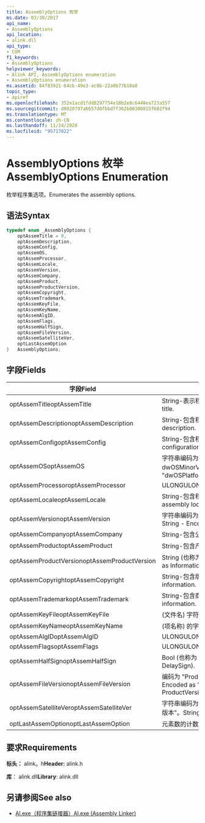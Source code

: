 ```yaml
---
title: AssemblyOptions 枚举
ms.date: 03/30/2017
api_name:
- AssemblyOptions
api_location:
- alink.dll
api_type:
- COM
f1_keywords:
- AssemblyOptions
helpviewer_keywords:
- Alink API, AssemblyOptions enumeration
- AssemblyOptions enumeration
ms.assetid: 84f83921-64cb-49e3-ac8b-22a0b77b18a8
topic_type:
- apiref
ms.openlocfilehash: 352e1acd1fdd8297754e18b2e8c6448ea723a557
ms.sourcegitcommit: d8020797a6657d0fbbdff362b80300815f682f94
ms.translationtype: MT
ms.contentlocale: zh-CN
ms.lasthandoff: 11/24/2020
ms.locfileid: "95717022"
---
```

# <a name="assemblyoptions-enumeration"></a><span data-ttu-id="b6dae-102">AssemblyOptions 枚举</span><span class="sxs-lookup"><span data-stu-id="b6dae-102">AssemblyOptions Enumeration</span></span>

<span data-ttu-id="b6dae-103">枚举程序集选项。</span><span class="sxs-lookup"><span data-stu-id="b6dae-103">Enumerates the assembly options.</span></span>  
  
## <a name="syntax"></a><span data-ttu-id="b6dae-104">语法</span><span class="sxs-lookup"><span data-stu-id="b6dae-104">Syntax</span></span>  
  
```cpp  
typedef enum _AssemblyOptions {  
    optAssemTitle = 0,  
    optAssemDescription,  
    optAssemConfig,  
    optAssemOS,  
    optAssemProcessor,  
    optAssemLocale,  
    optAssemVersion,  
    optAssemCompany,  
    optAssemProduct,  
    optAssemProductVersion,  
    optAssemCopyright,  
    optAssemTrademark,  
    optAssemKeyFile,  
    optAssemKeyName,  
    optAssemAlgID,  
    optAssemFlags,  
    optAssemHalfSign,  
    optAssemFileVersion,  
    optAssemSatelliteVer,  
    optLastAssemOption  
}   AssemblyOptions;  
```  
  
## <a name="fields"></a><span data-ttu-id="b6dae-105">字段</span><span class="sxs-lookup"><span data-stu-id="b6dae-105">Fields</span></span>  
  
|<span data-ttu-id="b6dae-106">字段</span><span class="sxs-lookup"><span data-stu-id="b6dae-106">Field</span></span>|<span data-ttu-id="b6dae-107">说明</span><span class="sxs-lookup"><span data-stu-id="b6dae-107">Description</span></span>|  
|-----------|-----------------|  
|<span data-ttu-id="b6dae-108">optAssemTitle</span><span class="sxs-lookup"><span data-stu-id="b6dae-108">optAssemTitle</span></span>|<span data-ttu-id="b6dae-109">String-表示程序集标题。</span><span class="sxs-lookup"><span data-stu-id="b6dae-109">String - Represents the assembly title.</span></span>|  
|<span data-ttu-id="b6dae-110">optAssemDescription</span><span class="sxs-lookup"><span data-stu-id="b6dae-110">optAssemDescription</span></span>|<span data-ttu-id="b6dae-111">String-包含程序集说明。</span><span class="sxs-lookup"><span data-stu-id="b6dae-111">String - Contains the assembly description.</span></span>|  
|<span data-ttu-id="b6dae-112">optAssemConfig</span><span class="sxs-lookup"><span data-stu-id="b6dae-112">optAssemConfig</span></span>|<span data-ttu-id="b6dae-113">String-包含程序集配置。</span><span class="sxs-lookup"><span data-stu-id="b6dae-113">String - Contains the assembly configuration.</span></span>|  
|<span data-ttu-id="b6dae-114">optAssemOS</span><span class="sxs-lookup"><span data-stu-id="b6dae-114">optAssemOS</span></span>|<span data-ttu-id="b6dae-115">字符串编码为： "dwOSPlatformId. dwOSMajorVersion. dwOSMinorVersion"。</span><span class="sxs-lookup"><span data-stu-id="b6dae-115">String - Encoded as: "dwOSPlatformId.dwOSMajorVersion.dwOSMinorVersion".</span></span>|  
|<span data-ttu-id="b6dae-116">optAssemProcessor</span><span class="sxs-lookup"><span data-stu-id="b6dae-116">optAssemProcessor</span></span>|<span data-ttu-id="b6dae-117">ULONG</span><span class="sxs-lookup"><span data-stu-id="b6dae-117">ULONG</span></span>|  
|<span data-ttu-id="b6dae-118">optAssemLocale</span><span class="sxs-lookup"><span data-stu-id="b6dae-118">optAssemLocale</span></span>|<span data-ttu-id="b6dae-119">String-包含程序集的区域设置。</span><span class="sxs-lookup"><span data-stu-id="b6dae-119">String - Contains the assembly locale.</span></span>|  
|<span data-ttu-id="b6dae-120">optAssemVersion</span><span class="sxs-lookup"><span data-stu-id="b6dae-120">optAssemVersion</span></span>|<span data-ttu-id="b6dae-121">字符串编码为： "主要版本. 次要版本. 内部版本. 修订版本"。</span><span class="sxs-lookup"><span data-stu-id="b6dae-121">String - Encoded as: "Major.Minor.Build.Revision".</span></span>|  
|<span data-ttu-id="b6dae-122">optAssemCompany</span><span class="sxs-lookup"><span data-stu-id="b6dae-122">optAssemCompany</span></span>|<span data-ttu-id="b6dae-123">String-包含公司。</span><span class="sxs-lookup"><span data-stu-id="b6dae-123">String - Contains the company.</span></span>|  
|<span data-ttu-id="b6dae-124">optAssemProduct</span><span class="sxs-lookup"><span data-stu-id="b6dae-124">optAssemProduct</span></span>|<span data-ttu-id="b6dae-125">String-包含产品名称。</span><span class="sxs-lookup"><span data-stu-id="b6dae-125">String - Contains the product name.</span></span>|  
|<span data-ttu-id="b6dae-126">optAssemProductVersion</span><span class="sxs-lookup"><span data-stu-id="b6dae-126">optAssemProductVersion</span></span>|<span data-ttu-id="b6dae-127">String (也称为 InformationalVersion) 。</span><span class="sxs-lookup"><span data-stu-id="b6dae-127">String (also known as InformationalVersion).</span></span>|  
|<span data-ttu-id="b6dae-128">optAssemCopyright</span><span class="sxs-lookup"><span data-stu-id="b6dae-128">optAssemCopyright</span></span>|<span data-ttu-id="b6dae-129">String-包含版权信息。</span><span class="sxs-lookup"><span data-stu-id="b6dae-129">String - Contains the copyright information.</span></span>|  
|<span data-ttu-id="b6dae-130">optAssemTrademark</span><span class="sxs-lookup"><span data-stu-id="b6dae-130">optAssemTrademark</span></span>|<span data-ttu-id="b6dae-131">String-包含商标信息。</span><span class="sxs-lookup"><span data-stu-id="b6dae-131">String - Contains the trademark information.</span></span>|  
|<span data-ttu-id="b6dae-132">optAssemKeyFile</span><span class="sxs-lookup"><span data-stu-id="b6dae-132">optAssemKeyFile</span></span>|<span data-ttu-id="b6dae-133"> (文件名) 字符串。</span><span class="sxs-lookup"><span data-stu-id="b6dae-133">String (file name).</span></span>|  
|<span data-ttu-id="b6dae-134">optAssemKeyName</span><span class="sxs-lookup"><span data-stu-id="b6dae-134">optAssemKeyName</span></span>|<span data-ttu-id="b6dae-135"> (项名称) 的字符串。</span><span class="sxs-lookup"><span data-stu-id="b6dae-135">String (The key name).</span></span>|  
|<span data-ttu-id="b6dae-136">optAssemAlgID</span><span class="sxs-lookup"><span data-stu-id="b6dae-136">optAssemAlgID</span></span>|<span data-ttu-id="b6dae-137">ULONG</span><span class="sxs-lookup"><span data-stu-id="b6dae-137">ULONG</span></span>|  
|<span data-ttu-id="b6dae-138">optAssemFlags</span><span class="sxs-lookup"><span data-stu-id="b6dae-138">optAssemFlags</span></span>|<span data-ttu-id="b6dae-139">ULONG</span><span class="sxs-lookup"><span data-stu-id="b6dae-139">ULONG</span></span>|  
|<span data-ttu-id="b6dae-140">optAssemHalfSign</span><span class="sxs-lookup"><span data-stu-id="b6dae-140">optAssemHalfSign</span></span>|<span data-ttu-id="b6dae-141">Bool (也称为 DelaySign) 。</span><span class="sxs-lookup"><span data-stu-id="b6dae-141">Bool (Also known as DelaySign).</span></span>|  
|<span data-ttu-id="b6dae-142">optAssemFileVersion</span><span class="sxs-lookup"><span data-stu-id="b6dae-142">optAssemFileVersion</span></span>|<span data-ttu-id="b6dae-143">编码为 "ProductVersion" 的字符串，与 "" 相同。</span><span class="sxs-lookup"><span data-stu-id="b6dae-143">String - Encoded as "Major.Minor.Build.Revision"--same as ProductVersion.</span></span>|  
|<span data-ttu-id="b6dae-144">optAssemSatelliteVer</span><span class="sxs-lookup"><span data-stu-id="b6dae-144">optAssemSatelliteVer</span></span>|<span data-ttu-id="b6dae-145">字符串编码为 "主要版本. 次要版本. 内部版本. 内部版本. 修订版本"。</span><span class="sxs-lookup"><span data-stu-id="b6dae-145">String - Encoded as "Major.Minor.Build.Revision".</span></span>|  
|<span data-ttu-id="b6dae-146">optLastAssemOption</span><span class="sxs-lookup"><span data-stu-id="b6dae-146">optLastAssemOption</span></span>|<span data-ttu-id="b6dae-147">元素数的计数器。</span><span class="sxs-lookup"><span data-stu-id="b6dae-147">A counter of the number of elements.</span></span>|  
  
## <a name="requirements"></a><span data-ttu-id="b6dae-148">要求</span><span class="sxs-lookup"><span data-stu-id="b6dae-148">Requirements</span></span>  

 <span data-ttu-id="b6dae-149">**标头：** alink。h</span><span class="sxs-lookup"><span data-stu-id="b6dae-149">**Header:** alink.h</span></span>  
  
 <span data-ttu-id="b6dae-150">**库**： alink.dll</span><span class="sxs-lookup"><span data-stu-id="b6dae-150">**Library**: alink.dll</span></span>  
  
## <a name="see-also"></a><span data-ttu-id="b6dae-151">另请参阅</span><span class="sxs-lookup"><span data-stu-id="b6dae-151">See also</span></span>

- [<span data-ttu-id="b6dae-152">Al.exe（程序集链接器）</span><span class="sxs-lookup"><span data-stu-id="b6dae-152">Al.exe (Assembly Linker)</span></span>](../../tools/al-exe-assembly-linker.md)
